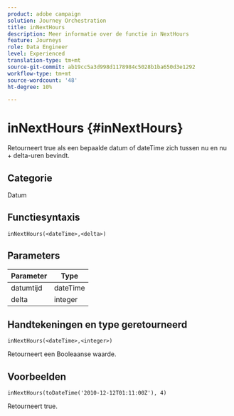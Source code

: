 ```yaml
---
product: adobe campaign
solution: Journey Orchestration
title: inNextHours
description: Meer informatie over de functie in NextHours
feature: Journeys
role: Data Engineer
level: Experienced
translation-type: tm+mt
source-git-commit: ab19cc5a3d998d1178984c5028b1ba650d3e1292
workflow-type: tm+mt
source-wordcount: '48'
ht-degree: 10%

---
```



# inNextHours {#inNextHours}

Retourneert true als een bepaalde datum of dateTime zich tussen nu en nu + delta-uren bevindt.

## Categorie

Datum

## Functiesyntaxis

`inNextHours(<dateTime>,<delta>)`

## Parameters

| Parameter | Type |
|-----------|------------------|
| datumtijd | dateTime |
| delta | integer |

## Handtekeningen en type geretourneerd

`inNextHours(<dateTime>,<integer>)`

Retourneert een Booleaanse waarde.

## Voorbeelden

`inNextHours(toDateTime('2010-12-12T01:11:00Z'), 4)`

Retourneert true.
